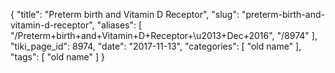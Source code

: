 {
    "title": "Preterm birth and Vitamin D Receptor",
    "slug": "preterm-birth-and-vitamin-d-receptor",
    "aliases": [
        "/Preterm+birth+and+Vitamin+D+Receptor+\u2013+Dec+2016",
        "/8974"
    ],
    "tiki_page_id": 8974,
    "date": "2017-11-13",
    "categories": [
        "old name"
    ],
    "tags": [
        "old name"
    ]
}